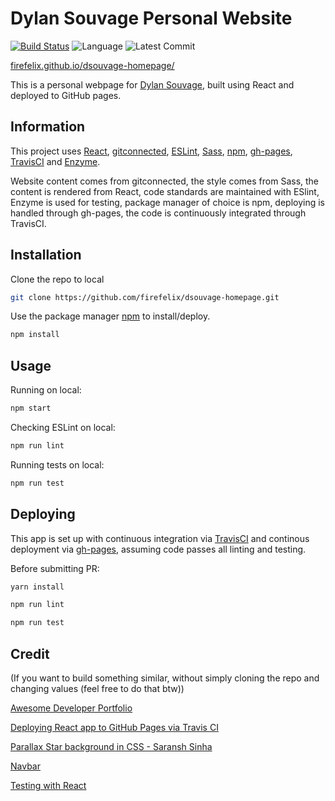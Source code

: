 # Dylan Souvage Personal Website

[![Build Status](https://travis-ci.org/firefelix/dsouvage-homepage.svg?branch=master)](https://travis-ci.org/firefelix/dsouvage-homepage)  ![Language](https://img.shields.io/github/languages/top/firefelix/dsouvage-homepage)  ![Latest Commit](https://img.shields.io/github/last-commit/firefelix/dsouvage-homepage)



[firefelix.github.io/dsouvage-homepage/](https://firefelix.github.io/dsouvage-homepage/)

This is a personal webpage for [Dylan Souvage](https://www.linkedin.com/in/dylan-souvage/), built using React and deployed to GitHub pages. 

## Information

This project uses [React](https://reactjs.org/), [gitconnected](https://gitconnected.com/portfolio-api), [ESLint](https://eslint.org/), [Sass](https://sass-lang.com/), [npm](https://www.npmjs.com/), [gh-pages](https://github.com/tschaub/gh-pages), [TravisCI](https://travis-ci.org/)  and [Enzyme](https://enzymejs.github.io/enzyme/).

Website content comes from gitconnected, the style comes from Sass, the content is rendered from React, code standards are maintained with ESlint, Enzyme is used for testing, package manager of choice is npm, deploying is handled through gh-pages, the code is continuously integrated through TravisCI.

## Installation
Clone the repo to local 

```bash
git clone https://github.com/firefelix/dsouvage-homepage.git
```

Use the package manager [npm](https://www.npmjs.com/) to install/deploy.

```bash
npm install
```

## Usage

Running on local:
```bash
npm start
```

Checking ESLint on local:
```bash
npm run lint
```

Running tests on local:
```bash
npm run test
```

## Deploying

This app is set up with continuous integration via [TravisCI](https://travis-ci.org/) and continous deployment via [gh-pages](https://github.com/tschaub/gh-pages), assuming code passes all linting and testing.

Before submitting PR:

```bash
yarn install
```

```bash
npm run lint
```

```bash
npm run test
```

## Credit 

(If you want to build something similar, without simply cloning the repo and changing values (feel free to do that btw))


[Awesome Developer Portfolio](https://levelup.gitconnected.com/build-an-awesome-developer-portfolio-website-using-react-667abd7bab4d)

[Deploying React app to GitHub Pages via Travis CI](https://medium.com/@rossanodan/deploying-a-react-application-on-github-pages-via-travis-ci-ba0fc2c4c74)

[Parallax Star background in CSS - Saransh Sinha](https://codepen.io/saransh/pen/BKJun)

[Navbar](https://www.w3schools.com/css/css_navbar.asp)

[Testing with React](https://scotch.io/tutorials/testing-react-components-with-enzyme-and-jest)
